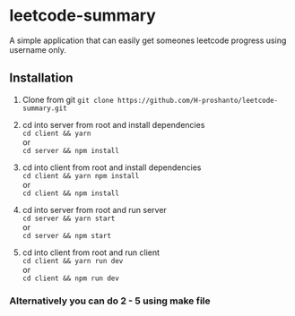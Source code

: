 # leetcode-summary
A simple application that can easily get someones leetcode progress using username only.

## Installation 

1. Clone from git 
    `git clone https://github.com/H-proshanto/leetcode-summary.git`

2. cd into server from root and install dependencies
    </br>
    `cd client && yarn`
   </br>
    or
   </br>
    `cd server && npm install`

3. cd into client from root and install dependencies
    </br>
    `cd client && yarn npm install`
   </br>
    or
   </br>
    `cd client && npm install`

4. cd into server from root and run server
    </br>
   `cd server && yarn start`
   </br>
    or
   </br>
    `cd server && npm start`

5. cd into client from root and run client
    </br>
   `cd client && yarn run dev`
   </br>
    or
   </br>
    `cd client && npm run dev`

<h3>Alternatively you can do 2 - 5 using make file</h3>
